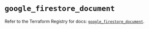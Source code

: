 # `google_firestore_document`

Refer to the Terraform Registry for docs: [`google_firestore_document`](https://registry.terraform.io/providers/hashicorp/google-beta/6.34.0/docs/resources/google_firestore_document).
